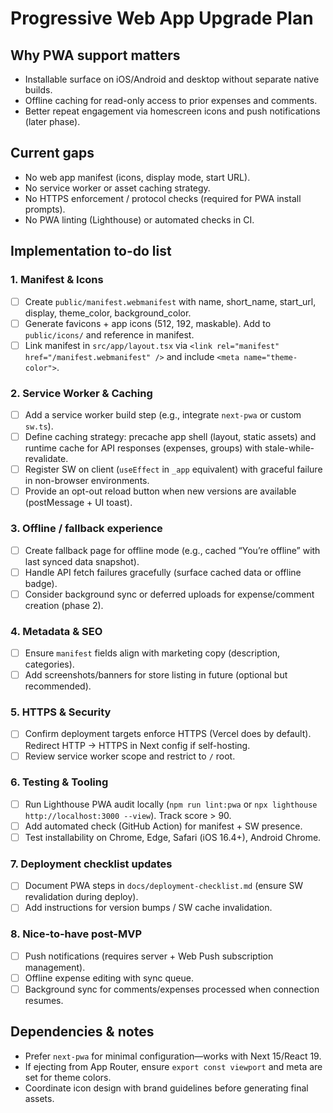 # Progressive Web App Upgrade Plan

## Why PWA support matters
- Installable surface on iOS/Android and desktop without separate native builds.
- Offline caching for read-only access to prior expenses and comments.
- Better repeat engagement via homescreen icons and push notifications (later phase).

## Current gaps
- No web app manifest (icons, display mode, start URL).
- No service worker or asset caching strategy.
- No HTTPS enforcement / protocol checks (required for PWA install prompts).
- No PWA linting (Lighthouse) or automated checks in CI.

## Implementation to-do list

### 1. Manifest & Icons
- [ ] Create `public/manifest.webmanifest` with name, short_name, start_url, display, theme_color, background_color.
- [ ] Generate favicons + app icons (512, 192, maskable). Add to `public/icons/` and reference in manifest.
- [ ] Link manifest in `src/app/layout.tsx` via `<link rel="manifest" href="/manifest.webmanifest" />` and include `<meta name="theme-color">`.

### 2. Service Worker & Caching
- [ ] Add a service worker build step (e.g., integrate `next-pwa` or custom `sw.ts`).
- [ ] Define caching strategy: precache app shell (layout, static assets) and runtime cache for API responses (expenses, groups) with stale-while-revalidate.
- [ ] Register SW on client (`useEffect` in `_app` equivalent) with graceful failure in non-browser environments.
- [ ] Provide an opt-out reload button when new versions are available (postMessage + UI toast).

### 3. Offline / fallback experience
- [ ] Create fallback page for offline mode (e.g., cached “You’re offline” with last synced data snapshot).
- [ ] Handle API fetch failures gracefully (surface cached data or offline badge).
- [ ] Consider background sync or deferred uploads for expense/comment creation (phase 2).

### 4. Metadata & SEO
- [ ] Ensure `manifest` fields align with marketing copy (description, categories).
- [ ] Add screenshots/banners for store listing in future (optional but recommended).

### 5. HTTPS & Security
- [ ] Confirm deployment targets enforce HTTPS (Vercel does by default). Redirect HTTP → HTTPS in Next config if self-hosting.
- [ ] Review service worker scope and restrict to `/` root.

### 6. Testing & Tooling
- [ ] Run Lighthouse PWA audit locally (`npm run lint:pwa` or `npx lighthouse http://localhost:3000 --view`). Track score > 90.
- [ ] Add automated check (GitHub Action) for manifest + SW presence.
- [ ] Test installability on Chrome, Edge, Safari (iOS 16.4+), Android Chrome.

### 7. Deployment checklist updates
- [ ] Document PWA steps in `docs/deployment-checklist.md` (ensure SW revalidation during deploy).
- [ ] Add instructions for version bumps / SW cache invalidation.

### 8. Nice-to-have post-MVP
- [ ] Push notifications (requires server + Web Push subscription management).
- [ ] Offline expense editing with sync queue.
- [ ] Background sync for comments/expenses processed when connection resumes.

## Dependencies & notes
- Prefer `next-pwa` for minimal configuration—works with Next 15/React 19.
- If ejecting from App Router, ensure `export const viewport` and meta are set for theme colors.
- Coordinate icon design with brand guidelines before generating final assets.
